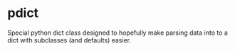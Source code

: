 # pdict
Special python dict class designed to hopefully make parsing data into to a dict with subclasses (and defaults) easier.
